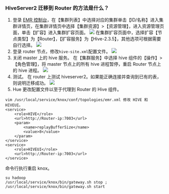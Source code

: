 ### HiveServer2 迁移到 Router 的方法是什么？
1. 登录 [EMR 控制台](https://console.cloud.tencent.com/emr)，在【集群列表】中选择对应的集群单击【ID/名称】进入集群详情页，在集群详情页中选择【集群资源】>【资源管理】，进入资源管理页面，单击【扩容】进入集群扩容页面。
![](https://main.qcloudimg.com/raw/6cc0dfec6655ecbac907b8448248705c.png)
在集群扩容页面中，选择扩容【节点类型】为【Router】，【扩容服务】为【Hive-2.3.5】，其他选项可根据需要自行选择。
![](https://main.qcloudimg.com/raw/b105f0c241eefb212930538b13cc1c3b.png)
2. 登录 router 节点，修改`hive-site.xml`配置文件。
 ![](https://main.qcloudimg.com/raw/0a9fdf9401f68f799db530bee95d34c0.png)
3. 关闭 master 上的 hive 服务。
在【集群服务】中选择 hive 组件的【操作】>【角色管理】，将 master 节点上的所有 hive 进程暂停，重启 Router 节点上的 hive 进程。
![](https://main.qcloudimg.com/raw/e84a86cd2db03fb635040d450e0d8a3c.png)
4. 测试。
在 router 上测试 hiveserver2。如果能正确连接并查询到已有的表，则说明迁移成功。
![](https://main.qcloudimg.com/raw/3ffae19871f972bef3ccd8796deb2e27.png)
5. Hue 更改配置文件以至于代理到 Router 的 Hive 组件。
```
vim /usr/local/service/knox/conf/topologies/emr.xml 修改 HIVE 和 HIVEUI。
<service>
    <role>HIVE</role>
    <url>http://Router-ip:7003</url>
    <param>
        <name>replayBufferSize</name>
        <value>8</value>
    </param>
</service>
<service>
    <role>HIVEUI</role>
    <url>http://Router-ip:7003</url>
</service>
```
命令行执行重启 knox。
```
su hadoop 
/usr/local/service/knox/bin/gateway.sh stop ; /usr/local/service/knox/bin/gateway.sh start
```
